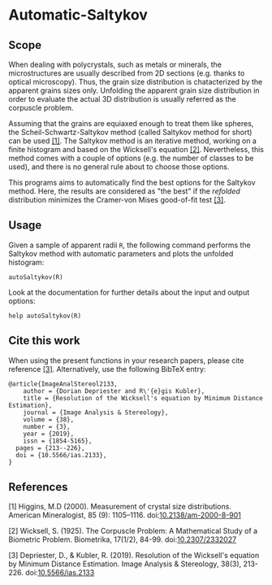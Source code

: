 # Automatic-Saltykov
## Scope
When dealing with polycrystals, such as metals or minerals, the microstructures are usually described from 2D sections 
(e.g. thanks to optical microscopy). Thus, the grain size distribution is chatacterized by the apparent grains sizes only. 
Unfolding the apparent grain size distribution in order to evaluate the actual 3D distribution is usually referred as the corpuscle problem.

Assuming that the grains are equiaxed enough to treat them like spheres, the Scheil-Schwartz-Saltykov method (called Saltykov method for 
short) can be used [[1]](#1). The Saltykov method is an iterative method, working on a finite histogram and based on the Wicksell's 
equation [[2]](#2). Nevertheless, this method comes with a couple of options (e.g. the number of classes to be used), and there is no 
general rule about to choose those options. 

This programs aims to automatically find the best options for the Saltykov method. Here, the results are considered as "the best" if the
*refolded* distribution minimizes the Cramer-von Mises good-of-fit test [[3]](#3).

## Usage
Given a sample of apparent radii ``R``, the following command performs the Saltykov method with automatic parameters and plots the 
unfolded histogram:

    autoSaltykov(R)
    
Look at the documentation for further details about the input and output options:

    help autoSaltykov(R)
    
## Cite this work
When using the present functions in your research papers, please cite reference [[3]](#3). Alternatively, use the following BibTeX 
entry:

    @article{ImageAnalStereol2133,
	    author = {Dorian Depriester and R\'{e}gis Kubler},
	    title = {Resolution of the Wicksell's equation by Minimum Distance Estimation},
	    journal = {Image Analysis & Stereology},
	    volume = {38},
	    number = {3},
	    year = {2019},
	    issn = {1854-5165},	
      pages = {213--226},	
      doi = {10.5566/ias.2133},
    }

## References
<a id="1">[1]</a> Higgins, M.D (2000). Measurement of crystal size distributions. American Mineralogist, 85 (9): 1105–1116. doi:[10.2138/am-2000-8-901](https://doi.org/10.2138/am-2000-8-901)

<a id="2">[2]</a> Wicksell, S. (1925). The Corpuscle Problem: A Mathematical Study of a Biometric Problem. Biometrika, 17(1/2), 84-99. doi:[10.2307/2332027](https://doi.org/10.2307/2332027)

<a id="3">[3]</a> Depriester, D., & Kubler, R. (2019). Resolution of the Wicksell's equation by Minimum Distance Estimation. Image Analysis & Stereology, 38(3), 213-226. doi:[10.5566/ias.2133](https://doi.org/10.5566/ias.2133)

